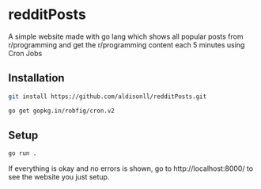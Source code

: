 # redditPosts 
A simple website made with go lang which shows all popular posts from r/programming and get the r/programming content each 5 minutes using Cron Jobs

## Installation 
```bash 
git install https://github.com/aldisonll/redditPosts.git

go get gopkg.in/robfig/cron.v2
```

## Setup
```bash
go run .
```
If everything is okay and no errors is shown, go to http://localhost:8000/ to see the website you just setup.